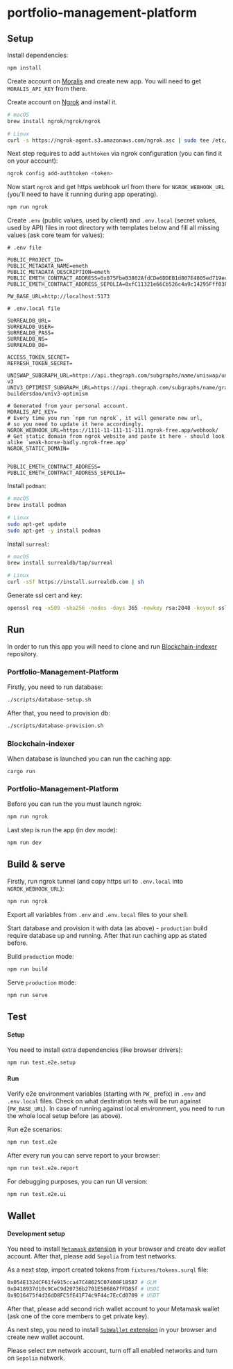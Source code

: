 # portfolio-management-platform

## Setup

Install dependencies:

```bash
npm install
```

Create account on [Moralis](https://moralis.io/) and create new app. You will need to get `MORALIS_API_KEY` from there.

Create account on [Ngrok](https://ngrok.com/) and install it.

```bash
# macOS
brew install ngrok/ngrok/ngrok

# Linux
curl -s https://ngrok-agent.s3.amazonaws.com/ngrok.asc | sudo tee /etc/apt/trusted.gpg.d/ngrok.asc >/dev/null && echo "deb https://ngrok-agent.s3.amazonaws.com buster main" | sudo tee /etc/apt/sources.list.d/ngrok.list && sudo apt update && sudo apt install ngrok
```

Next step requires to add `authtoken` via ngrok configuration (you can find it on your account):

```bash
ngrok config add-authtoken <token>
```

Now start `ngrok` and get https webhook url from there for `NGROK_WEBHOOK_URL` (you'll need to have it running during app operating).

```bash
npm run ngrok
```

Create `.env` (public values, used by client) and `.env.local` (secret values, used by API) files in root directory with templates below and fill all missing values (ask core team for values):

```
# .env file

PUBLIC_PROJECT_ID=
PUBLIC_METADATA_NAME=emeth
PUBLIC_METADATA_DESCRIPTION=emeth
PUBLIC_EMETH_CONTRACT_ADDRESS=0x075FbeB3802AfdCDe6DDEB1d807E4805ed719eca
PUBLIC_EMETH_CONTRACT_ADDRESS_SEPOLIA=0xfC11321e66Cb526c4a9c14295Fff03FC3FC637F2

PW_BASE_URL=http://localhost:5173
```

```
# .env.local file

SURREALDB_URL=
SURREALDB_USER=
SURREALDB_PASS=
SURREALDB_NS=
SURREALDB_DB=

ACCESS_TOKEN_SECRET=
REFRESH_TOKEN_SECRET=

UNISWAP_SUBGRAPH_URL=https://api.thegraph.com/subgraphs/name/uniswap/uniswap-v3
UNIV3_OPTIMIST_SUBGRAPH_URL=https://api.thegraph.com/subgraphs/name/graph-buildersdao/univ3-optimism

# Generated from your personal account.
MORALIS_API_KEY=
# Every time you run `npm run ngrok`, it will generate new url,
# so you need to update it here accordingly.
NGROK_WEBHOOK_URL=https://1111-11-111-11-111.ngrok-free.app/webhook/
# Get static domain from ngrok website and paste it here - should look alike `weak-horse-badly.ngrok-free.app`
NGROK_STATIC_DOMAIN=


PUBLIC_EMETH_CONTRACT_ADDRESS=
PUBLIC_EMETH_CONTRACT_ADDRESS_SEPOLIA=
```

Install `podman`:

```bash
# macOS
brew install podman

# Linux
sudo apt-get update
sudo apt-get -y install podman
```

Install `surreal`:

```bash
# macOS
brew install surrealdb/tap/surreal

# Linux
curl -sSf https://install.surrealdb.com | sh
```

Generate ssl cert and key:

```bash
openssl req -x509 -sha256 -nodes -days 365 -newkey rsa:2048 -keyout ssl/private.key -out ssl/certificate.crt
```

## Run

In order to run this app you will need to clone and run [Blockchain-indexer](https://github.com/emeth-defi-automation/blockchain-indexer) repository.

### Portfolio-Management-Platform
Firstly, you need to run database:

```bash
./scripts/database-setup.sh
```

After that, you need to provision db:

```bash
./scripts/database-provision.sh
```
### Blockchain-indexer
When database is launched you can run the caching app:

```
cargo run
```

### Portfolio-Management-Platform
Before you can run the you must launch ngrok:

```bash
npm run ngrok
```

Last step is run the app (in dev mode):

```bash
npm run dev
```

## Build & serve

Firstly, run ngrok tunnel (and copy https url to `.env.local` into `NGROK_WEBHOOK_URL`):

```bash
npm run ngrok
```

Export all variables from `.env` and `.env.local` files to your shell.

Start database and provision it with data (as above) - `production` build require database up and running. After that run caching app as stated before.

Build `production` mode:

```bash
npm run build
```

Serve `production` mode:

```bash
npm run serve
```

## Test

#### Setup

You need to install extra dependencies (like browser drivers):

```bash
npm run test.e2e.setup
```

#### Run

Verify e2e environment variables (starting with `PW_` prefix) in `.env` and `.env.local` files. Check on what destination tests will be run against (`PW_BASE_URL`). In case of running against local environment, you need to run the whole local setup before (as above).

Run e2e scenarios:

```bash
npm run test.e2e
```

After every run you can serve report to your browser:

```bash
npm run test.e2e.report
```

For debugging purposes, you can run UI version:

```bash
npm run test.e2e.ui
```

## Wallet

#### Development setup

You need to install [`Metamask` extension](https://metamask.io/) in your browser and create dev wallet account. After that, please add `Sepolia` from test networks.

As a next step, import created tokens from `fixtures/tokens.surql` file:

```bash
0x054E1324CF61fe915cca47C48625C07400F1B587 # GLM
0xD418937d10c9CeC9d20736b2701E506867fFD85f # USDC
0x9D16475f4d36dD8FC5fE41F74c9F44c7EcCd0709 # USDT
```

After that, please add second rich wallet account to your Metamask wallet (ask one of the core members to get private key).

As next step, you need to install [`SubWallet` extension](https://www.subwallet.app/) in your browser and create new wallet account.

Please select `EVM` network account, turn off all enabled networks and turn on `Sepolia` network.

